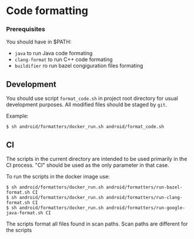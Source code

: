 # Code formatting

### Prerequisites
You should have in $PATH:
 - `java` to run Java code formating
 - `clang-format` to run C++ code formating
 - `buildifier` ro run bazel congiguration files formating


## Development
You should use script `format_code.sh` in project root directory for usual development purposes. All modified files should be staged by `git`.

Example:
```
$ sh android/formatters/docker_run.sh android/format_code.sh
```


## CI
The scripts in the current directory are intended to be used primarily in the CI process. "CI" should be used as the only parameter in that case.

To run the scripts in the docker image use:
```
$ sh android/formatters/docker_run.sh android/formatters/run-bazel-format.sh CI
$ sh android/formatters/docker_run.sh android/formatters/run-clang-format.sh CI
$ sh android/formatters/docker_run.sh android/formatters/run-google-java-format.sh CI
```

The scripts format all files found in scan paths. Scan paths are different for the scripts
